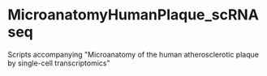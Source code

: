 # MicroanatomyHumanPlaque_scRNAseq
Scripts accompanying "Microanatomy of the human atherosclerotic plaque by single-cell transcriptomics"

